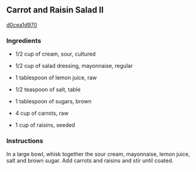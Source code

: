 ## Carrot and Raisin Salad II

[d0cea1d970](http://allrecipes.com/recipe/carrot-and-raisin-salad-ii/)

### Ingredients

 - 1/2 cup of cream, sour, cultured

 - 1/2 cup of salad dressing, mayonnaise, regular

 - 1 tablespoon of lemon juice, raw

 - 1/2 teaspoon of salt, table

 - 1 tablespoon of sugars, brown

 - 4 cup of carrots, raw

 - 1 cup of raisins, seeded

### Instructions

In a large bowl, whisk together the sour cream, mayonnaise, lemon juice, salt and brown sugar. Add carrots and raisins and stir until coated.